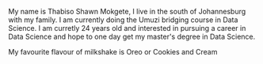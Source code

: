 My name is Thabiso Shawn Mokgete, I live in the south of Johannesburg with my family. I am currently doing the Umuzi bridging course in Data Science. 
I am curretly 24 years old and interested in pursuing a career in Data Science and hope to one day get my master's degree in Data Science.

My favourite flavour of milkshake is Oreo or Cookies and Cream
